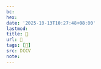 ```yaml
---
bc:
hex:
date: '2025-10-13T10:27:48+08:00'
lastmod:
title: 􄞃
url: 􄞃
tags: [𤪿]
src: DCCV
note:
---
```

